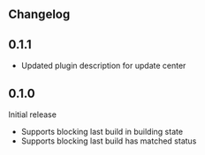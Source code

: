 ## Changelog

## 0.1.1

* Updated plugin description for update center

## 0.1.0
Initial release

* Supports blocking last build in building state
* Supports blocking last build has matched status
